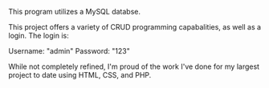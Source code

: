 This program utilizes a MySQL databse.

This project offers a variety of CRUD programming capabalities, as well as a login. The login is:

Username: "admin"
Password: "123"

While not completely refined, I'm proud of the work I've done for my largest project to date using HTML, CSS, and PHP. 
